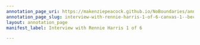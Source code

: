 ```yaml
---
annotation_page_uri: https://makenziepeacock.github.io/NoBoundaries/annotations/interview-with-rennie-harris-1-of-6-canvas-1--because-i-m-like-this.json
annotation_page_slug: interview-with-rennie-harris-1-of-6-canvas-1--because-i-m-like-this
layout: annotation_page
manifest_label: Interview with Rennie Harris 1 of 6

---
```

